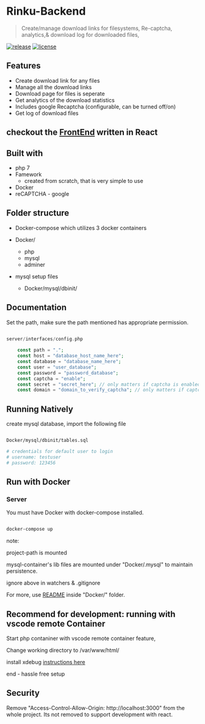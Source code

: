 # Rinku-Backend

> Create/manage download links for filesystems, Re-captcha, analytics,& download log for downloaded files,

[![release][badge]][release link] [![license][license-badge]][license file]

[license-badge]: https://img.shields.io/github/license/Gopinath001/Rinku-Backend?style=flat-square
[license file]: https://github.com/Gopinath001/Rinku-Backend/blob/master/LICENSE
[badge]: https://img.shields.io/github/v/release/Gopinath001/Rinku-Backend?include_prereleases&style=flat-square
[release link]: https://github.com/Gopinath001/Rinku-Backend/releases


## Features

- Create download link for any files
- Manage all the download links
- Download page for files is seperate
- Get analytics of the download statistics
- Includes google Recaptcha (configurable, can be turned off/on)
- Get log of download files

## checkout the [FrontEnd](https://github.com/Gopinath001/Rinku-Frontend) written in React 

## Built with

- php 7
- Famework
    - created from scratch, that is very simple to use
- Docker
- reCAPTCHA - google

## Folder structure


- Docker-compose which utilizes 3 docker containers
- Docker/
    - php
    - mysql
    - adminer
        
- mysql setup files
    - Docker/mysql/dbinit/


## Documentation

Set the path, make sure the path mentioned has appropriate permission.

```php

server/interfaces/config.php
   
    const path = ".";
    const host = "database_host_name_here";
    const database = "database_name_here";
    const user = "user_database";
    const password = "password_database";
    const captcha = "enable";
    const secret = "secret_here"; // only matters if captcha is enabled
    const domain = "domain_to_verify_captcha"; // only matters if captcha is enabled

```

## Running Natively

create mysql database, import the following file

```bash

Docker/mysql/dbinit/tables.sql

# credentials for default user to login
# username: testuser
# password: 123456

```

## Run with Docker

### Server

You must have Docker with docker-compose installed.


```bash

docker-compose up

```
note: 

project-path is mounted

mysql-container's lib files are mounted under "Docker/.mysql" to maintain persistence.

ignore above in watchers & .gitignore

For more, use [README](https://github.com/Gopinath001/Rinku-Backend/blob/master/Docker/README.MD) inside "Docker/" folder.


## Recommend for development: running with vscode remote Container

Start php contaniner with vscode remote container feature,

Change working directory to /var/www/html/

install xdebug [instructions here](https://github.com/Gopinath001/Rinku-Backend/blob/master/Docker/README.MD)

end - hassle free setup 

## Security

Remove "Access-Control-Allow-Origin: http://localhost:3000" from the whole project. Its not removed 
to support development with react.
